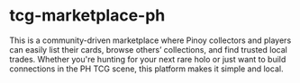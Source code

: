 # tcg-marketplace-ph
This is a community-driven marketplace where Pinoy collectors and players can easily list their cards, browse others’ collections, and find trusted local trades. Whether you're hunting for your next rare holo or just want to build connections in the PH TCG scene, this platform makes it simple and local.

